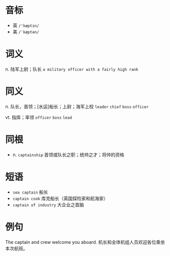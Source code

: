 # 音标

- 英 `/'kæptɪn/`
- 美 `/ˈkæptən/`

# 词义

n. 陆军上尉；队长
`a military officer with a fairly high rank`

# 同义

n. 队长，首领；[水运]船长；上尉；海军上校
`leader` `chief` `boss` `officer`

vt. 指挥；率领
`officer` `boss` `lead`

# 同根

- n. `captainship` 首领或队长之职；统帅之才；将帅的资格

# 短语

- `sea captain` 船长
- `captain cook` 库克船长（英国探险家和航海家）
- `captain of industry` 大企业之首脑

# 例句

The captain and crew welcome you aboard.
机长和全体机组人员欢迎各位乘坐本次航班。


